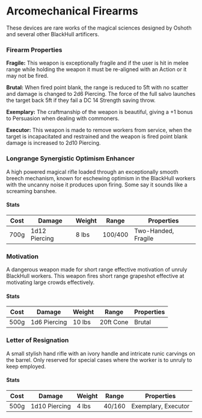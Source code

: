 # Arcomechanical Firearms

These devices are rare works of the magical sciences designed by Oshoth and several other BlackHull artificers.

### Firearm Properties

**Fragile:** This weapon is exceptionally fragile and if the user is hit in melee range while holding the weapon it must be re-aligned with an Action or it may not be fired.

**Brutal:** When fired point blank, the range is reduced to 5ft with no scatter and damage is changed to 2d6 Piercing. The force of the full salvo launches the target back 5ft if they fail a DC 14 Strength saving throw.

**Exemplary:** The craftmanship of the weapon is beautiful, giving a +1 bonus to Persuasion when dealing with commoners.

**Executor:** This weapon is made to remove workers from service, when the target is incapacitated and restrained and the weapon is fired point blank damage is increased to 2d10 Piercing.  


### Longrange Synergistic Optimism Enhancer
A high powered magical rifle loaded through an exceptionally smooth breech mechanism, known for eschewing optimism in the BlackHull workers with the uncanny noise it produces upon firing. Some say it sounds like a screaming banshee.

#### Stats

Cost | Damage | Weight | Range | Properties
--- | --- | --- | --- | ---
700g  | 1d12 Piercing | 8 lbs | 100/400 | Two-Handed, Fragile

### Motivation
A dangerous weapon made for short range effective motivation of unruly BlackHull workers. This weapon fires short range grapeshot effective at motivating large crowds effectively.

#### Stats

Cost | Damage | Weight | Range | Properties
--- | --- | --- | --- | ---
500g | 1d6 Piercing | 10 lbs | 20ft Cone | Brutal

### Letter of Resignation
A small stylish hand rifle with an ivory handle and intricate runic carvings on the barrel. Only reserved for special cases where the worker is to unruly to keep employed.

#### Stats

Cost | Damage | Weight | Range | Properties
--- | --- | --- | --- | ---
500g | 1d10 Piercing | 4 lbs | 40/160 | Exemplary, Executor
